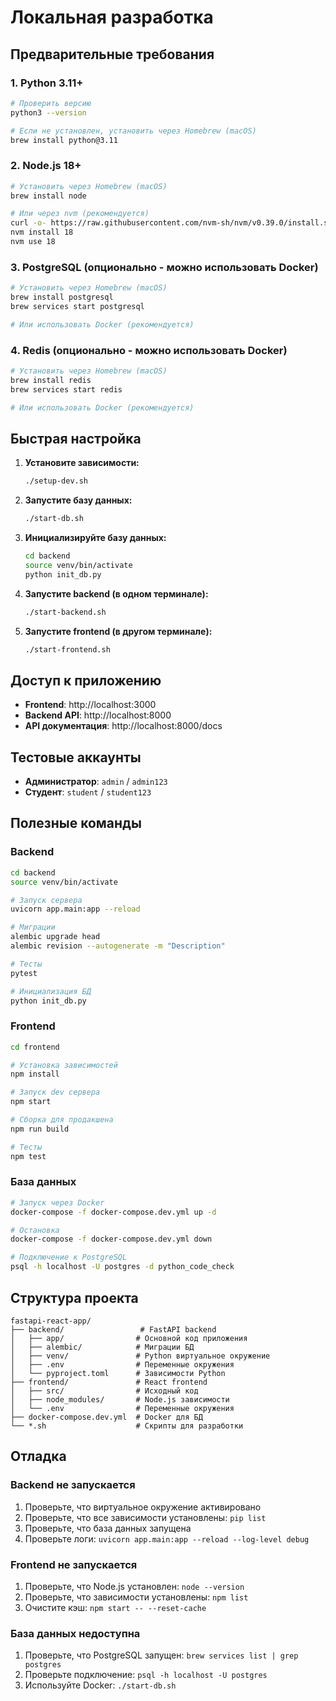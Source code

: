 # Локальная разработка

## Предварительные требования

### 1. Python 3.11+
```bash
# Проверить версию
python3 --version

# Если не установлен, установить через Homebrew (macOS)
brew install python@3.11
```

### 2. Node.js 18+
```bash
# Установить через Homebrew (macOS)
brew install node

# Или через nvm (рекомендуется)
curl -o- https://raw.githubusercontent.com/nvm-sh/nvm/v0.39.0/install.sh | bash
nvm install 18
nvm use 18
```

### 3. PostgreSQL (опционально - можно использовать Docker)
```bash
# Установить через Homebrew (macOS)
brew install postgresql
brew services start postgresql

# Или использовать Docker (рекомендуется)
```

### 4. Redis (опционально - можно использовать Docker)
```bash
# Установить через Homebrew (macOS)
brew install redis
brew services start redis

# Или использовать Docker (рекомендуется)
```

## Быстрая настройка

1. **Установите зависимости:**
   ```bash
   ./setup-dev.sh
   ```

2. **Запустите базу данных:**
   ```bash
   ./start-db.sh
   ```

3. **Инициализируйте базу данных:**
   ```bash
   cd backend
   source venv/bin/activate
   python init_db.py
   ```

4. **Запустите backend (в одном терминале):**
   ```bash
   ./start-backend.sh
   ```

5. **Запустите frontend (в другом терминале):**
   ```bash
   ./start-frontend.sh
   ```

## Доступ к приложению

- **Frontend**: http://localhost:3000
- **Backend API**: http://localhost:8000
- **API документация**: http://localhost:8000/docs

## Тестовые аккаунты

- **Администратор**: `admin` / `admin123`
- **Студент**: `student` / `student123`

## Полезные команды

### Backend
```bash
cd backend
source venv/bin/activate

# Запуск сервера
uvicorn app.main:app --reload

# Миграции
alembic upgrade head
alembic revision --autogenerate -m "Description"

# Тесты
pytest

# Инициализация БД
python init_db.py
```

### Frontend
```bash
cd frontend

# Установка зависимостей
npm install

# Запуск dev сервера
npm start

# Сборка для продакшена
npm run build

# Тесты
npm test
```

### База данных
```bash
# Запуск через Docker
docker-compose -f docker-compose.dev.yml up -d

# Остановка
docker-compose -f docker-compose.dev.yml down

# Подключение к PostgreSQL
psql -h localhost -U postgres -d python_code_check
```

## Структура проекта

```
fastapi-react-app/
├── backend/                 # FastAPI backend
│   ├── app/                # Основной код приложения
│   ├── alembic/            # Миграции БД
│   ├── venv/               # Python виртуальное окружение
│   ├── .env                # Переменные окружения
│   └── pyproject.toml      # Зависимости Python
├── frontend/               # React frontend
│   ├── src/                # Исходный код
│   ├── node_modules/       # Node.js зависимости
│   └── .env                # Переменные окружения
├── docker-compose.dev.yml  # Docker для БД
└── *.sh                    # Скрипты для разработки
```

## Отладка

### Backend не запускается
1. Проверьте, что виртуальное окружение активировано
2. Проверьте, что все зависимости установлены: `pip list`
3. Проверьте, что база данных запущена
4. Проверьте логи: `uvicorn app.main:app --reload --log-level debug`

### Frontend не запускается
1. Проверьте, что Node.js установлен: `node --version`
2. Проверьте, что зависимости установлены: `npm list`
3. Очистите кэш: `npm start -- --reset-cache`

### База данных недоступна
1. Проверьте, что PostgreSQL запущен: `brew services list | grep postgres`
2. Проверьте подключение: `psql -h localhost -U postgres`
3. Используйте Docker: `./start-db.sh`
